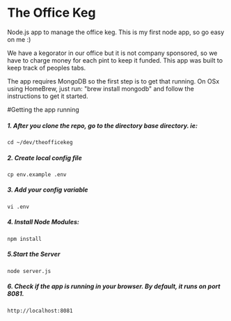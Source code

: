 # The Office Keg
Node.js app to manage the office keg. This is my first node app, so go easy on me :)

We have a kegorator in our office but it is not company sponsored, so we have to charge money for each pint to keep it funded. This app was built to keep track of peoples tabs.

The app requires MongoDB so the first step is to get that running. On OSx using HomeBrew, just run: "brew install mongodb" and follow the instructions to get it started.

#Getting the app running

##### 1. After you clone the repo, go to the directory base directory. ie:
```
cd ~/dev/theofficekeg
```
##### 2. Create local config file
```
cp env.example .env
```
##### 3. Add your config variable
```
vi .env
```
##### 4. Install Node Modules:
```
npm install
```
##### 5.Start the Server
```
node server.js
```
##### 6. Check if the app is running in your browser. By default, it runs on port 8081.
```
http://localhost:8081
```